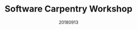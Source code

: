 ---
title: Software Carpentry Workshop
date: 20180913
end_date: 20180914
instructors:
- Zena Lapp
- Srihari Sundar
- Marc Sze
- Stephanie Thiede
helpers:
- Scott Martin
site: https://UMSWC.github.io/2018-09-13-umich
etherpad: http://pad.software-carpentry.org/2018-09-13-umich
eventbrite: 
---